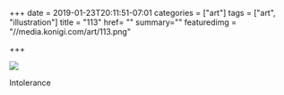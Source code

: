 +++
date = 2019-01-23T20:11:51-07:01
categories = ["art"]
tags = ["art", "illustration"]
title = "113"
href= ""
summary=""
featuredimg = "//media.konigi.com/art/113.png"

+++

<img src="//media.konigi.com/art/113.png" />

Intolerance
